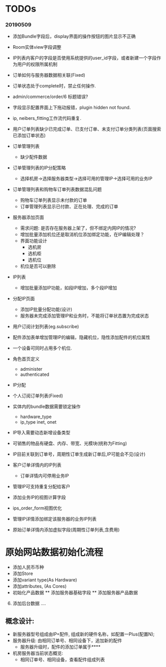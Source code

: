 # TODOs

### 20190509
* 添加Bundle字段后，display界面的操作按钮的图片显示不正确
* Room实体view字段调整
* IP列表内客户的字段是否使用系统提供的user_id字段，或者新建一个字段作为用户的权限所属机制
* 订单如何与服务器数据相关联(Fixed)
* 订单状态处于complete时，禁止任何操作.  
* admin/commerce/order/6 标题错误?
* 字段显示配置界面上下拖动报错，plugin hidden not found.
* ip, neibers_fitting工作流代码重复.

* 用户订单列表缺少已完成订单、已支付订单、未支付订单分类列表(页面搜索已添加订单状态)
* 订单管理列表
  * 缺少配件数据
* 订单管理列表的IP分配策略
  * 选择机房->选择服务器类型->选择可用的管理IP->选择可用的业务IP  
* 订单管理列表和购物车订单列表数据混乱问题
  * 购物车订单列表显示未付款的订单
  * 订单管理列表显示已付款、正在处理、完成的订单  
* 服务器添加页面
  * 需求问题: 是否存在服务器上架了，但不绑定内网IP的情况?
  * 增加批量添加机位还是取消机位添加绑定功能，在IP编辑处理？
  * 界面功能设计
    * 选机房
    * 选机柜
    * 选机位
  * 机位是否可以删除
* IP列表
  * 增加批量添加IP功能，如段IP增加，多个段IP增加
* 分配IP页面
  * 添加IP批量分配功能(设计)  
  * 服务器未完成添加管理IP和业务时，不能将订单状态置为完成状态
* 用户订阅计划列表(eg.subscribe)
* 配件添加表单增加管理IP的编辑，隐藏机位，隐性添加配件的机位属性
* 一个设备可同时占用多个机位.
* 角色首页定义
  * administer
  * authenticated
* IP分配
* 个人订阅订单列表(Fixed)
* 实体内的bundle数据需要锁定操作
  * hardware_type
  * ip_type inet, onet
* IP导入需要动态新增设备类型  
* 可销售的物品有硬盘、内存、带宽、光模块(统称为Fitting)
* IP目前关联到订单号，周期性订单生成新订单后,IP可能会不见(设计)
* 客户订单详情内的IP列表
  * 订单详情内可停用业务IP
* 管理IP可支持重复分配给客户
* 添加业务IP的视图计算字段
* ips_order_form视图优化
* 管理IP详情添加绑定该服务器的业务IP列表
* 原始订单详情内添加虚拟字段(周期性订单列表,含费用)

# 原始网站数据初始化流程
* 添加人民币币种
* 添加Store
* 添加variant type(As Hardware)
* 添加attributes, (As Cores)
* 初始化产品数据
  ** 添加服务器基础字段
  ** 添加服务器产品数据
6. 添加后台数据
....

## 概念设计:
* 新服务器型号组成由IP+配件, 组成新的硬件名称，如配置一Plus(配置N);
* 服务器升级: 由相同订单号、相同设备下，追加新的配件
  * 服务器升级时，配件的添加订单属于****
* 机房服务器当前状态概览:
  * 相同订单号、相同设备，查看配件组成列表

